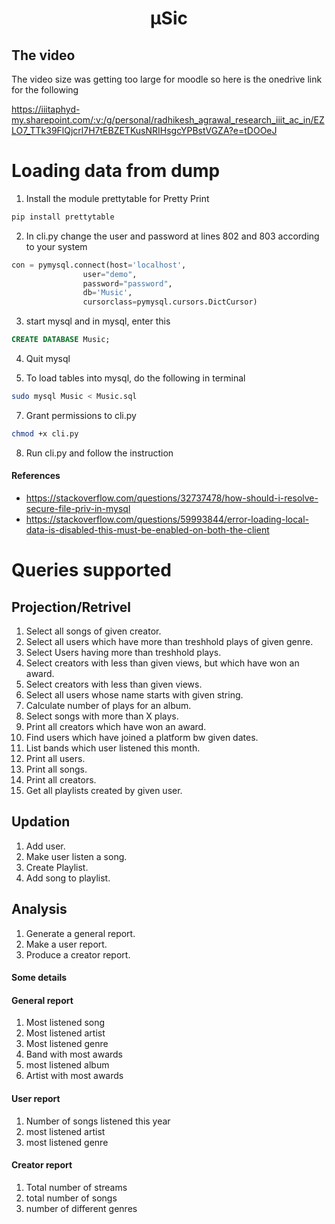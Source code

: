 <center> <h1> μSic </h1> </center>

## The video
The video size was getting too large for moodle so here is the onedrive link for the following

https://iiitaphyd-my.sharepoint.com/:v:/g/personal/radhikesh_agrawal_research_iiit_ac_in/EZLO7_TTk39FlQjcrl7H7tEBZETKusNRIHsgcYPBstVGZA?e=tDOOeJ

# Loading data from dump

1. Install the module prettytable for Pretty Print

```bash
pip install prettytable
```

2. In cli.py change the user and password at lines 802 and 803 according to your system

```python
con = pymysql.connect(host='localhost',
                user="demo",
                password="password",
                db='Music',
                cursorclass=pymysql.cursors.DictCursor)
```

3. start mysql and in mysql, enter this

```sql
CREATE DATABASE Music;
```

4. Quit mysql

6. To load tables into mysql, do the following in terminal

```bash
sudo mysql Music < Music.sql
```

7. Grant permissions to cli.py

```bash
chmod +x cli.py
```

8. Run cli.py and follow the instruction

#### References
* https://stackoverflow.com/questions/32737478/how-should-i-resolve-secure-file-priv-in-mysql
* https://stackoverflow.com/questions/59993844/error-loading-local-data-is-disabled-this-must-be-enabled-on-both-the-client

# Queries supported

## Projection/Retrivel
1. Select all songs of given creator.
2. Select all users which have more than treshhold plays of given genre.
3. Select Users having more than treshhold plays.
4. Select creators with less than given views, but which have won an award.
5. Select creators with less than given views.
6. Select all users whose name starts with given string.
7. Calculate number of plays for an album. 
8. Select songs with more than X plays. 
9. Print all creators which have won an award.
10. Find users which have joined a platform bw given dates.
11. List bands which user listened this month.
12. Print all users.
13. Print all songs.
14. Print all creators.
15. Get all playlists created by given user.

## Updation
1. Add user.
2. Make user listen a song.
3. Create Playlist.
4. Add song to playlist.

## Analysis
1. Generate a general report.
2. Make a user report.
3. Produce a creator report.

#### Some details

#### General report
1. Most listened song
2. Most listened artist
3. Most listened genre
4. Band with most awards
5. most listened album
6. Artist with most awards

#### User report
1. Number of songs listened this year
2. most listened artist
3. most listened genre

#### Creator report
1. Total number of streams
2. total number of songs
3. number of different genres

